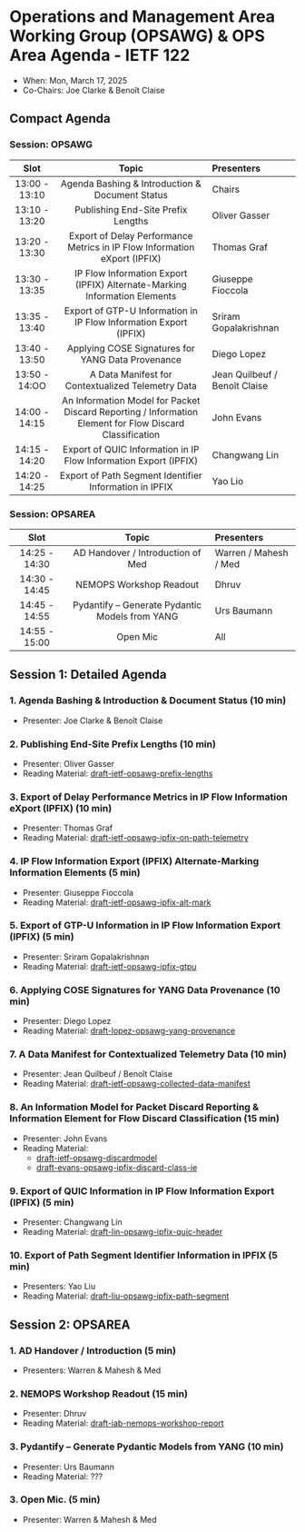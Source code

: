 # Operations and Management Area Working Group (OPSAWG) & OPS Area Agenda - IETF 122

* When: Mon, March 17, 2025
* Co-Chairs: Joe Clarke & Benoît Claise

## Compact Agenda

### Session: OPSAWG

| Slot          | Topic                                    | Presenters |
|:-------------:|:---------------------------------------:|:-----------|
| 13:00 - 13:10 | Agenda Bashing & Introduction & Document Status  | Chairs     |
| 13:10 - 13:20 | Publishing End-Site Prefix Lengths | Oliver Gasser |
| 13:20 - 13:30 | Export of Delay Performance Metrics in IP Flow Information eXport (IPFIX)  | Thomas Graf     |
| 13:30 - 13:35 | IP Flow Information Export (IPFIX) Alternate-Marking Information Elements | Giuseppe Fioccola |
| 13:35 - 13:40 | Export of GTP-U Information in IP Flow Information Export (IPFIX)  | Sriram Gopalakrishnan     |
| 13:40 - 13:50 | Applying COSE Signatures for YANG Data Provenance  | Diego Lopez    |
| 13:50 - 14:OO | A Data Manifest for Contextualized Telemetry Data   |  Jean Quilbeuf / Benoît Claise   |
| 14:00 - 14:15 | An Information Model for Packet Discard Reporting / Information Element for Flow Discard Classification | John Evans     |
| 14:15 - 14:20 | Export of QUIC Information in IP Flow Information Export (IPFIX)  | Changwang Lin   |
| 14:20 - 14:25 | Export of Path Segment Identifier Information in IPFIX | Yao Lio |

### Session: OPSAREA

| Slot          |Topic                                    | Presenters |
|:-------------:|:---------------------------------------:|:-----------|
| 14:25 - 14:30 | AD Handover / Introduction of Med | Warren / Mahesh / Med |
| 14:30 - 14:45 | NEMOPS Workshop Readout                               |          Dhruv |
| 14:45 - 14:55 | Pydantify – Generate Pydantic Models from YANG  | Urs Baumann   |
| 14:55 - 15:00 | Open Mic | All |

## Session 1: Detailed Agenda

### 1. Agenda Bashing & Introduction & Document Status (10 min)

* Presenter: Joe Clarke & Benoît Claise

### 2. Publishing End-Site Prefix Lengths (10 min)

* Presenter: Oliver Gasser
* Reading Material: [draft-ietf-opsawg-prefix-lengths](https://datatracker.ietf.org/doc/draft-ietf-opsawg-prefix-lengths/)

### 3. Export of Delay Performance Metrics in IP Flow Information eXport (IPFIX) (10 min)

* Presenter: Thomas Graf
* Reading Material: [draft-ietf-opsawg-ipfix-on-path-telemetry](https://datatracker.ietf.org/doc/draft-ietf-opsawg-ipfix-on-path-telemetry/)

### 4. IP Flow Information Export (IPFIX) Alternate-Marking Information Elements (5 min)

* Presenter: Giuseppe Fioccola
* Reading Material: [draft-ietf-opsawg-ipfix-alt-mark](https://datatracker.ietf.org/doc/draft-ietf-opsawg-ipfix-alt-mark/)

### 5. Export of GTP-U Information in IP Flow Information Export (IPFIX) (5 min)

* Presenter: Sriram Gopalakrishnan
* Reading Material: [draft-ietf-opsawg-ipfix-gtpu](https://datatracker.ietf.org/doc/draft-ietf-opsawg-ipfix-gtpu/)

### 6. Applying COSE Signatures for YANG Data Provenance (10 min)

* Presenter: Diego Lopez
* Reading Material: [draft-lopez-opsawg-yang-provenance](https://datatracker.ietf.org/doc/draft-lopez-opsawg-yang-provenance/)

### 7.  A Data Manifest for Contextualized Telemetry Data (10 min)

* Presenter: Jean Quilbeuf / Benoît Claise
* Reading Material: [draft-ietf-opsawg-collected-data-manifest](https://datatracker.ietf.org/doc/draft-ietf-opsawg-collected-data-manifest/)

### 8. An Information Model for Packet Discard Reporting & Information Element for Flow Discard Classification (15 min)

* Presenter: John Evans
* Reading Material:
  * [draft-ietf-opsawg-discardmodel](https://datatracker.ietf.org/doc/draft-ietf-opsawg-discardmodel/)
  * [draft-evans-opsawg-ipfix-discard-class-ie](https://datatracker.ietf.org/doc/draft-evans-opsawg-ipfix-discard-class-ie/)

### 9. Export of QUIC Information in IP Flow Information Export (IPFIX) (5 min)

* Presenter: Changwang Lin
* Reading Material: [draft-lin-opsawg-ipfix-quic-header](https://datatracker.ietf.org/doc/draft-lin-opsawg-ipfix-quic-header/)

### 10. Export of Path Segment Identifier Information in IPFIX (5 min)

* Presenters: Yao Liu
* Reading Material: [draft-liu-opsawg-ipfix-path-segment](https://datatracker.ietf.org/doc/draft-liu-opsawg-ipfix-path-segment/)

## Session 2: OPSAREA

### 1. AD Handover / Introduction (5 min)

* Presenters: Warren & Mahesh & Med

### 2. NEMOPS Workshop Readout  (15 min)

* Presenter: Dhruv
* Reading Material: [draft-iab-nemops-workshop-report](https://datatracker.ietf.org/doc/draft-iab-nemops-workshop-report/)

### 3. Pydantify – Generate Pydantic Models from YANG (10 min)

* Presenter: Urs Baumann
* Reading Material: ???

### 3. Open Mic. (5 min)

* Presenter: Warren & Mahesh & Med
